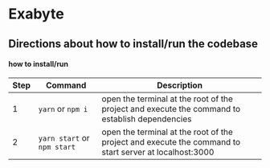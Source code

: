 # Exabyte

## Directions about how to install/run the codebase

#### how to install/run

| Step | Command | Description | 
| --- | --- | --- |
| 1 | `yarn` or `npm i` | open the terminal at the root of the project and execute the command to establish dependencies |
| 2 | `yarn start` or `npm start`| open the terminal at the root of the project and execute the command to start server at localhost:3000


